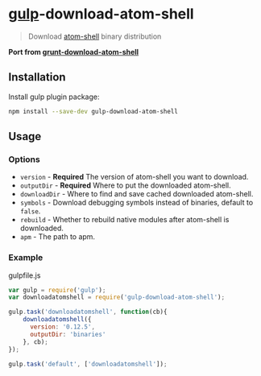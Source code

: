# [gulp](http://gulpjs.com)-download-atom-shell
> Download [atom-shell](http://github.com/atom/atom-shell) binary distribution

**Port from [grunt-download-atom-shell](http://github.com/atom/grunt-download-atom-shell)**

## Installation

Install gulp plugin package:
```sh
npm install --save-dev gulp-download-atom-shell
```

## Usage

### Options
* `version` - **Required** The version of atom-shell you want to download.
* `outputDir` - **Required** Where to put the downloaded atom-shell.
* `downloadDir` - Where to find and save cached downloaded atom-shell.
* `symbols` - Download debugging symbols instead of binaries, default to `false`.
* `rebuild` - Whether to rebuild native modules after atom-shell is downloaded.
* `apm` - The path to apm.

### Example

gulpfile.js

```javascript
var gulp = require('gulp');
var downloadatomshell = require('gulp-download-atom-shell');

gulp.task('downloadatomshell', function(cb){
	downloadatomshell({
      version: '0.12.5',
      outputDir: 'binaries'
    }, cb);
});

gulp.task('default', ['downloadatomshell']);
```